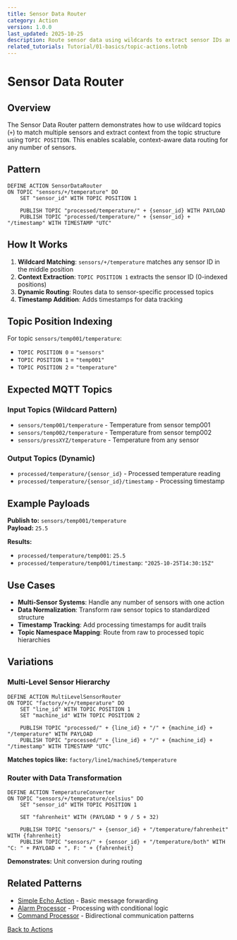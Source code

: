 ```yaml
---
title: Sensor Data Router
category: Action
version: 1.0.0
last_updated: 2025-10-25
description: Route sensor data using wildcards to extract sensor IDs and create structured topic hierarchies
related_tutorials: Tutorial/01-basics/topic-actions.lotnb
---
```


# Sensor Data Router

## Overview

The Sensor Data Router pattern demonstrates how to use wildcard topics (`+`) to match multiple sensors and extract context from the topic structure using `TOPIC POSITION`. This enables scalable, context-aware data routing for any number of sensors.

## Pattern

```lot
DEFINE ACTION SensorDataRouter
ON TOPIC "sensors/+/temperature" DO
    SET "sensor_id" WITH TOPIC POSITION 1
    
    PUBLISH TOPIC "processed/temperature/" + {sensor_id} WITH PAYLOAD
    PUBLISH TOPIC "processed/temperature/" + {sensor_id} + "/timestamp" WITH TIMESTAMP "UTC"
```

## How It Works

1. **Wildcard Matching**: `sensors/+/temperature` matches any sensor ID in the middle position
2. **Context Extraction**: `TOPIC POSITION 1` extracts the sensor ID (0-indexed positions)
3. **Dynamic Routing**: Routes data to sensor-specific processed topics
4. **Timestamp Addition**: Adds timestamps for data tracking

## Topic Position Indexing

For topic `sensors/temp001/temperature`:
- `TOPIC POSITION 0` = `"sensors"`
- `TOPIC POSITION 1` = `"temp001"`
- `TOPIC POSITION 2` = `"temperature"`

## Expected MQTT Topics

### Input Topics (Wildcard Pattern)
- `sensors/temp001/temperature` - Temperature from sensor temp001
- `sensors/temp002/temperature` - Temperature from sensor temp002
- `sensors/pressXYZ/temperature` - Temperature from any sensor

### Output Topics (Dynamic)
- `processed/temperature/{sensor_id}` - Processed temperature reading
- `processed/temperature/{sensor_id}/timestamp` - Processing timestamp

## Example Payloads

**Publish to:** `sensors/temp001/temperature`  
**Payload:** `25.5`

**Results:**
- `processed/temperature/temp001`: `25.5`
- `processed/temperature/temp001/timestamp`: `"2025-10-25T14:30:15Z"`

## Use Cases

- **Multi-Sensor Systems**: Handle any number of sensors with one action
- **Data Normalization**: Transform raw sensor topics to standardized structure
- **Timestamp Tracking**: Add processing timestamps for audit trails
- **Topic Namespace Mapping**: Route from raw to processed topic hierarchies

## Variations

### Multi-Level Sensor Hierarchy

```lot
DEFINE ACTION MultiLevelSensorRouter
ON TOPIC "factory/+/+/temperature" DO
    SET "line_id" WITH TOPIC POSITION 1
    SET "machine_id" WITH TOPIC POSITION 2
    
    PUBLISH TOPIC "processed/" + {line_id} + "/" + {machine_id} + "/temperature" WITH PAYLOAD
    PUBLISH TOPIC "processed/" + {line_id} + "/" + {machine_id} + "/timestamp" WITH TIMESTAMP "UTC"
```

**Matches topics like:** `factory/line1/machine5/temperature`

### Router with Data Transformation

```lot
DEFINE ACTION TemperatureConverter
ON TOPIC "sensors/+/temperature/celsius" DO
    SET "sensor_id" WITH TOPIC POSITION 1
    
    SET "fahrenheit" WITH (PAYLOAD * 9 / 5 + 32)
    
    PUBLISH TOPIC "sensors/" + {sensor_id} + "/temperature/fahrenheit" WITH {fahrenheit}
    PUBLISH TOPIC "sensors/" + {sensor_id} + "/temperature/both" WITH "C: " + PAYLOAD + ", F: " + {fahrenheit}
```

**Demonstrates:** Unit conversion during routing

## Related Patterns

- [Simple Echo Action](./Simple-Echo-Action.md) - Basic message forwarding
- [Alarm Processor](./Alarm-Processor.md) - Processing with conditional logic
- [Command Processor](./Command-Processor.md) - Bidirectional communication patterns

[Back to Actions](../DEFINE%20ACTION.md)

